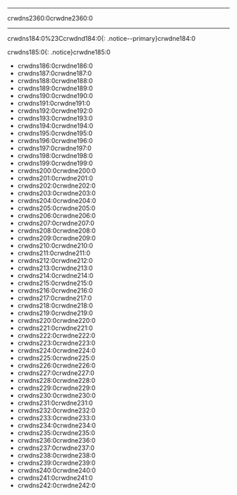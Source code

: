 * * *

crwdns2360:0crwdne2360:0

* * *

crwdns184:0%23Ccrwdnd184:0{: .notice--primary}crwdne184:0

crwdns185:0{: .notice}crwdne185:0

+ crwdns186:0crwdne186:0
+ crwdns187:0crwdne187:0
+ crwdns188:0crwdne188:0
+ crwdns189:0crwdne189:0
+ crwdns190:0crwdne190:0
+ crwdns191:0crwdne191:0
+ crwdns192:0crwdne192:0
+ crwdns193:0crwdne193:0
+ crwdns194:0crwdne194:0
+ crwdns195:0crwdne195:0
+ crwdns196:0crwdne196:0
+ crwdns197:0crwdne197:0
+ crwdns198:0crwdne198:0
+ crwdns199:0crwdne199:0
+ crwdns200:0crwdne200:0
+ crwdns201:0crwdne201:0
+ crwdns202:0crwdne202:0
+ crwdns203:0crwdne203:0
+ crwdns204:0crwdne204:0
+ crwdns205:0crwdne205:0
+ crwdns206:0crwdne206:0
+ crwdns207:0crwdne207:0
+ crwdns208:0crwdne208:0
+ crwdns209:0crwdne209:0
+ crwdns210:0crwdne210:0
+ crwdns211:0crwdne211:0
+ crwdns212:0crwdne212:0
+ crwdns213:0crwdne213:0
+ crwdns214:0crwdne214:0
+ crwdns215:0crwdne215:0
+ crwdns216:0crwdne216:0
+ crwdns217:0crwdne217:0
+ crwdns218:0crwdne218:0
+ crwdns219:0crwdne219:0
+ crwdns220:0crwdne220:0
+ crwdns221:0crwdne221:0
+ crwdns222:0crwdne222:0
+ crwdns223:0crwdne223:0
+ crwdns224:0crwdne224:0
+ crwdns225:0crwdne225:0
+ crwdns226:0crwdne226:0
+ crwdns227:0crwdne227:0
+ crwdns228:0crwdne228:0
+ crwdns229:0crwdne229:0
+ crwdns230:0crwdne230:0
+ crwdns231:0crwdne231:0
+ crwdns232:0crwdne232:0
+ crwdns233:0crwdne233:0
+ crwdns234:0crwdne234:0
+ crwdns235:0crwdne235:0
+ crwdns236:0crwdne236:0
+ crwdns237:0crwdne237:0
+ crwdns238:0crwdne238:0
+ crwdns239:0crwdne239:0
+ crwdns240:0crwdne240:0
+ crwdns241:0crwdne241:0
+ crwdns242:0crwdne242:0